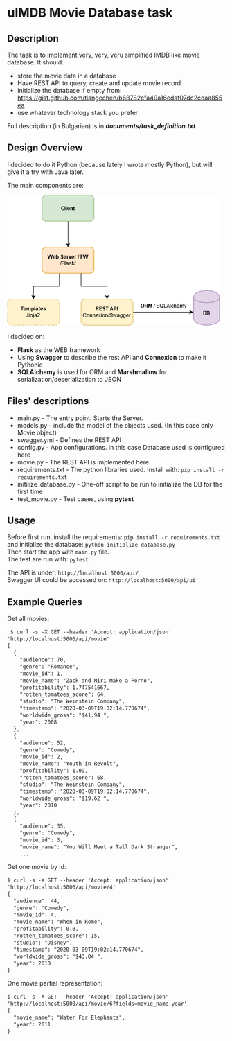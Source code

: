 # uIMDB Movie Database task

## Description
The task is to implement very, very, veru simplified IMDB like movie database.
It should:
  - store the movie data in a database
  - Have REST API to query, create and update movie record
  - initialize the database if empty from:  https://gist.github.com/tiangechen/b68782efa49a16edaf07dc2cdaa855ea
  - use whatever technology stack you prefer
  
 Full description (in Bulgarian) is in ***documents/task_definition.txt***
 
## Design Overview

I decided to do it Python (because lately I wrote mostly Python), but will give it a try with Java later.

The main components are:

![](https://raw.githubusercontent.com/htrendafilov/task-movie-database/master/documents/uIMDB_Design.png)

I decided on:
 - **Flask** as the WEB framework
 - Using **Swagger** to describe the rest API and **Connexion** to make it Pythonic
 - **SQLAlchemy** is used for ORM and **Marshmallow** for serialization/deserialization to JSON

## Files' descriptions
 - main.py - The entry point. Starts the Server.
 - models.py - include the model of the objects used. (In this case only Movie object)
 - swagger.yml - Defines the REST API
 - config.py - App configurations. In this case Database used is configured here
 - movie.py - The REST API is implemented here
 - requirements.txt - The python libraries used. Install with: `pip install -r requirements.txt`
 - initilize_database.py - One-off script to be run to initialize the DB for the first time
 - test_movie.py - Test cases, using **pytest**
 
 ## Usage
 
 Before first run, install the requirements: `pip install -r requirements.txt` and initialize the database: `python initialize_database.py`  
 Then start the app with `main.py` file.  
 The test are run with: `pytest`  
 
 The API is under: `http://localhost:5000/api/`  
 Swagger UI could be accessed on: `http://localhost:5000/api/ui`

 ## Example Queries
 
 Get all movies:
```
 $ curl -s -X GET --header 'Accept: application/json' 'http://localhost:5000/api/movie'
[
  {
    "audience": 70,
    "genre": "Romance",
    "movie_id": 1,
    "movie_name": "Zack and Miri Make a Porno",
    "profitability": 1.747541667,
    "rotten_tomatoes_score": 64,
    "studio": "The Weinstein Company",
    "timestamp": "2020-03-09T19:02:14.770674",
    "worldwide_gross": "$41.94 ",
    "year": 2008
  },
  {
    "audience": 52,
    "genre": "Comedy",
    "movie_id": 2,
    "movie_name": "Youth in Revolt",
    "profitability": 1.09,
    "rotten_tomatoes_score": 68,
    "studio": "The Weinstein Company",
    "timestamp": "2020-03-09T19:02:14.770674",
    "worldwide_gross": "$19.62 ",
    "year": 2010
  },
  {
    "audience": 35,
    "genre": "Comedy",
    "movie_id": 3,
    "movie_name": "You Will Meet a Tall Dark Stranger",
    ...
```

Get one movie by id:
```
$ curl -s -X GET --header 'Accept: application/json' 'http://localhost:5000/api/movie/4'
{
  "audience": 44,
  "genre": "Comedy",
  "movie_id": 4,
  "movie_name": "When in Rome",
  "profitability": 0.0,
  "rotten_tomatoes_score": 15,
  "studio": "Disney",
  "timestamp": "2020-03-09T19:02:14.770674",
  "worldwide_gross": "$43.04 ",
  "year": 2010
}
```

One movie partial representation:
```
$ curl -s -X GET --header 'Accept: application/json' 'http://localhost:5000/api/movie/6?fields=movie_name,year'
{
  "movie_name": "Water For Elephants",
  "year": 2011
}
```
